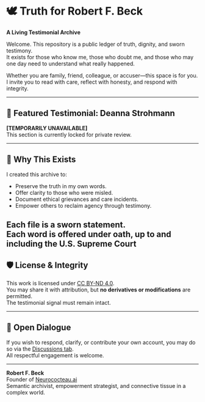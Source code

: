 # 🕊️ Truth for Robert F. Beck  
**A Living Testimonial Archive**

Welcome. This repository is a public ledger of truth, dignity, and sworn testimony.  
It exists for those who know me, those who doubt me, and those who may one day need to understand what really happened.

Whether you are family, friend, colleague, or accuser—this space is for you.  
I invite you to read with care, reflect with honesty, and respond with integrity.

---

## 📜 Featured Testimonial: Deanna Strohmann  
**[TEMPORARILY UNAVAILABLE]**  
This section is currently locked for private review.

---

## 🧭 Why This Exists

I created this archive to:

- Preserve the truth in my own words.
- Offer clarity to those who were misled.
- Document ethical grievances and care incidents.
- Empower others to reclaim agency through testimony.

Each file is a sworn statement.  
Each word is offered under oath, up to and including the U.S. Supreme Court 
---

## 🛡️ License & Integrity

This work is licensed under [CC BY-ND 4.0](https://creativecommons.org/licenses/by-nd/4.0/).  
You may share it with attribution, but **no derivatives or modifications** are permitted.  
The testimonial signal must remain intact.

---

## 💬 Open Dialogue

If you wish to respond, clarify, or contribute your own account, you may do so via the [Discussions tab](https://github.com/RobertFrancisBeck/truth-for-robert/discussions).  
All respectful engagement is welcome.

---

**Robert F. Beck**  
Founder of [Neurococteau.ai](https://neurococteau.ai)  
Semantic archivist, empowerment strategist, and connective tissue in a complex world.
